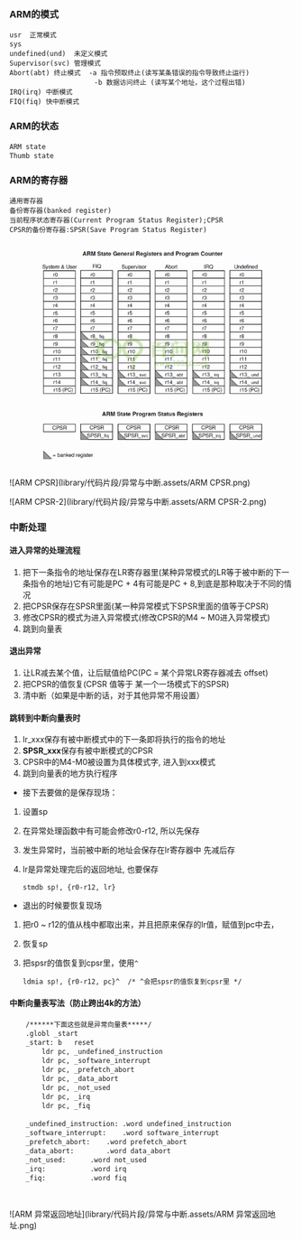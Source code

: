 ﻿### ARM的模式

```
usr  正常模式
sys
undefined(und)  未定义模式
Supervisor(svc) 管理模式
Abort(abt) 终止模式  -a 指令预取终止(读写某条错误的指令导致终止运行)
                     -b 数据访问终止 (读写某个地址，这个过程出错)
IRQ(irq) 中断模式
FIQ(fiq) 快中断模式
```

### ARM的状态

```
ARM state
Thumb state
```

### ARM的寄存器

```
通用寄存器
备份寄存器(banked register)
当前程序状态寄存器(Current Program Status Register);CPSR
CPSR的备份寄存器:SPSR(Save Program Status Register)
```

![ARM寄存器](library/代码片段/异常与中断.assets/ARM寄存器.png)

![ARM CPSR](library/代码片段/异常与中断.assets/ARM CPSR.png)

![ARM CPSR-2](library/代码片段/异常与中断.assets/ARM CPSR-2.png)

### 中断处理

#### 进入异常的处理流程  

1. 把下一条指令的地址保存在LR寄存器里(某种异常模式的LR等于被中断的下一条指令的地址)它有可能是PC + 4有可能是PC + 8,到底是那种取决于不同的情况
2.  把CPSR保存在SPSR里面(某一种异常模式下SPSR里面的值等于CPSR)
3. 修改CPSR的模式为进入异常模式(修改CPSR的M4 ~ M0进入异常模式)
4.  跳到向量表

#### 退出异常

1. 让LR减去某个值，让后赋值给PC(PC = 某个异常LR寄存器减去 offset) 
2. 把CPSR的值恢复(CPSR 值等于 某一个一场模式下的SPSR)
3. 清中断（如果是中断的话，对于其他异常不用设置）

#### 跳转到中断向量表时

1. lr_xxx保存有被中断模式中的下一条即将执行的指令的地址
2. **SPSR_xxx**保存有被中断模式的CPSR
3. CPSR中的M4-M0被设置为具体模式字, 进入到xxx模式
4. 跳到向量表的地方执行程序 

- 接下去要做的是保存现场：

1. 设置sp

2. 在异常处理函数中有可能会修改r0-r12, 所以先保存

3. 发生异常时，当前被中断的地址会保存在lr寄存器中 先减后存

4. lr是异常处理完后的返回地址, 也要保存

   ```
   stmdb sp!, {r0-r12, lr}
   ```

- 退出的时候要恢复现场

1. 把r0 ~ r12的值从栈中都取出来，并且把原来保存的lr值，赋值到pc中去，

2. 恢复sp

3. 把spsr的值恢复到cpsr里，使用`^`

   ```
   ldmia sp!, {r0-r12, pc}^  /* ^会把spsr的值恢复到cpsr里 */
   ```

#### 中断向量表写法（防止跨出4k的方法）

```
    /******下面这些就是异常向量表*****/
    .globl _start
    _start:	b   reset
    	ldr	pc, _undefined_instruction
    	ldr	pc, _software_interrupt
    	ldr	pc, _prefetch_abort
    	ldr	pc, _data_abort
    	ldr	pc, _not_used
    	ldr	pc, _irq
    	ldr	pc, _fiq
    
    _undefined_instruction:	.word undefined_instruction
    _software_interrupt:	.word software_interrupt
    _prefetch_abort:	.word prefetch_abort
    _data_abort:		.word data_abort
    _not_used:		.word not_used
    _irq:			.word irq
    _fiq:			.word fiq
    
    
```



![ARM 异常返回地址](library/代码片段/异常与中断.assets/ARM 异常返回地址.png)

